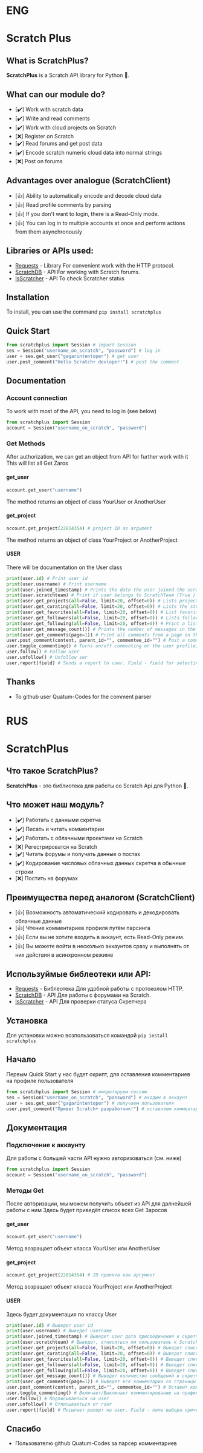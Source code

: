 # ENG
# Scratch Plus
## What is ScratchPlus?
**ScratchPlus** is a Scratch API library for Python :snake:.
## What can our module do?
- [✔️] Work with scratch data
- [✔️] Write and read comments
- [✔️] Work with cloud projects on Scratch
- [❌] Register on Scratch
- [✔️] Read forums and get post data
- [✔️] Encode scratch numeric cloud data into normal strings
- [❌] Post on forums
## Advantages over analogue (ScratchClient)
- [👍] Ability to automatically encode and decode cloud data
- [👍] Read profile comments by parsing
- [👍] If you don't want to login, there is a Read-Only mode.
- [👍] You can log in to multiple accounts at once and perform actions from them asynchronously

## Libraries or APIs used:
- [Requests](github.com/psf/requests) - Library For convenient work with the HTTP protocol.
- [ScratchDB](https://scratchdb.lefty.one/) - API For working with Scratch forums.
- [IsScratcher](https://github.com/hello-smile6/isScratcher) - API To check Scratcher status

## Installation
To install, you can use the command
```pip install scratchplus```
## Quick Start
```python
from scratchplus import Session # import Session
ses = Session("username_on_scratch", "password") # log in
user = ses.get_user("gagarintentoper") # get user
user.post_comment("Hello Scratch+ devloper!") # post the comment
```
## Documentation
### Account connection
To work with most of the API, you need to log in (see below)
```python
from scratchplus import Session
account = Session("username_on_scratch", "password")
```
### Get Methods
After authorization, we can get an object from API for further work with it
This will list all Get Zaros
#### get_user
```python
account.get_user("username")
```
The method returns an object of class YourUser or AnotherUser
#### get_project
```python
account.get_project(22814354) # project ID as argument
```
The method returns an object of class YourProject or AnotherProject

#### USER
There will be documentation on the User class
```python
print(user.id) # Print user id
print(user.username) # Print username
print(user.joined_timestamp) # Prints the date the user joined the scratch
print(user.scratchteam) # Print if user belongs to ScratchTeam (True / False)
print(user.get_projects(all=False, limit=20, offset=0)) # Lists projects created by user. The all flag is needed if you want to get all projects.
print(user.get_curating(all=False, limit=20, offset=0)) # Lists the studios the user is curating. The all flag is needed if you want to get all the studios.
print(user.get_favorites(all=False, limit=20, offset=0)) # List favorite projects. The all flag is needed if you want to get all featured projects.
print(user.get_followers(all=False, limit=20, offset=0)) # Lists followers of user user. The all flag is needed if you want to get all subscribers.
print(user.get_following(all=False, limit=20, offset=0)) # Print a list of users that user has followed. The all flag is needed if you want to get all user subscriptions.
print(user.get_message_count()) # Prints the number of messages in the user's scratch
print(user.get_comments(page=1)) # Print all comments from a page on the user's profile
user.post_comment(content, parent_id="", commentee_id="") # Post a comment on user's profile. In the parent_id parameter, the id of the comment under which you want to leave a new one.
user.toggle_commenting() # Turns on/off commenting on the user profile, only works on the profile of the account you are logged into
user.follow() # Follow user
user.unfollow() # Unfollow ser
user.report(field) # Sends a report to user. Field - field for selecting the reason for the report (Username/Icon/About Me/What I'm Working On)
```

## Thanks
- To github user Quatum-Codes for the comment parser

# RUS
# ScratchPlus
## Что такое ScratchPlus?
**ScratchPlus** - это библиотека для работы со Scratch Api для Python :snake:.
## Что может наш модуль?
- [✔️] Работать с данными скретча
- [✔️] Писать и читать комментарии 
- [✔️] Работать с облачными проектами на Scratch
- [❌] Регестрироватся на Scratch
- [✔️] Читать форумы и получать данные о постах
- [✔️] Кодирование числовых облачных данных скретча в обычные строки
- [❌] Постить на форумах
## Преимущества перед аналогом (ScratchClient)
- [👍] Возможность автоматический кодировать и декодировать облачные данные  
- [👍] Чтение комментариев профиля путём парсинга
- [👍] Если вы не хотите входить в аккаунт, есть Read-Only режим.
- [👍] Вы можете войти в несколько аккаунтов сразу и выполнять от них действия в асинхронном режиме

## Используймые библеотеки  или API:
- [Requests](github.com/psf/requests) - Библеотека Для удобной работы с протоколом HTTP.
- [ScratchDB](https://scratchdb.lefty.one/) - API Для работы с форумами на Scratch.
- [IsScratcher](https://github.com/hello-smile6/isScratcher) - API Для проверки статуса Скретчера

## Установка
Для установки можно возпользоваться командой
```pip install scratchplus```
## Начало
Первым Quick Start у нас будет скрипт, для оставления комментариев на профиле пользователя
```python
from scratchplus import Session # импротируем сессию
ses = Session("username_on_scratch", "password") # входим в аккаунт
user = ses.get_user("gagarintentoper") # получаем пользователя
user.post_comment("Привет Scratch+ разработчик!") # оставляем комментарий
```
## Документация
### Подключение к аккаунту
Для работы с большей части API нужно авторизоваться (см. ниже)
```python
from scratchplus import Session
account = Session("username_on_scratch", "password")
```
### Методы Get
После авторизации, мы можем получить объект из APi для далнейшей работы с ним
Здесь будет приведёт список всех Get Заросов 
#### get_user
```python
account.get_user("username")
```
Метод возращает объект класса YourUser или AnotherUser 
#### get_project
```python
account.get_project(22814354) # ID проекта как аргумент
```
Метод возращает объект класса YourProject или AnotherProject 

#### USER
Здесь будет документация по классу User
```python
print(user.id) # Выведет user id
print(user.username) # Выведет username
print(user.joined_timestamp) # Выведет user дата присоединения к скретчу 
print(user.scratchteam) # Выведет, относиться ли пользователь к ScratchTeam (True / False)
print(user.get_projects(all=False, limit=20, offset=0)) # Выведет список проектов, созданных user. Флаг all нужен, если вы хотите получить все проекты. 
print(user.get_curating(all=False, limit=20, offset=0)) # Выведет список студий, которые курирует user. Флаг all нужен, если вы хотите получить все студии. 
print(user.get_favorites(all=False, limit=20, offset=0)) # Выведет список избранных проектов. Флаг all нужен, если вы хотите получить все избранные проекты. 
print(user.get_followers(all=False, limit=20, offset=0)) # Выведет список подписчиков пользователя user. Флаг all нужен, если вы хотите получить всех подписчиков.
print(user.get_following(all=False, limit=20, offset=0)) # Выведет список пользователей, на которых подписался user. Флаг all нужен, если вы хотите получить все подписки к пользователям. 
print(user.get_message_count()) # Выведет количество сообщений в скретче у user
print(user.get_comments(page=1)) # Выведет все комментарии со страницы на профиле user
user.post_comment(content, parent_id="", commentee_id="") # Оставит комментарий на профиле user. В параметр parent_id id комментария, под которым вы хотите оставить новый. 
user.toggle_commenting() # Включает/Выключает комментирование на профиле user, работает только на профиле аккаунта, в который вы вошли
user.follow() # Подписываеться на user
user.unfollow() # Отписываеться от гser
user.report(field) # Посылает репорт на user. Field - поле выбора причины репорта (Username/Icon/About Me/What I'm Working On) 
```
## Спасибо
- Пользователю github Quatum-Codes за парсер комментариев
